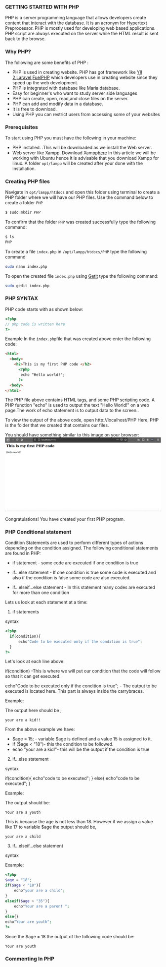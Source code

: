 ### GETTING STARTED WITH PHP
PHP is a server programming language that allows developers create content that interact with the database. It is an acronym for Hypertext Preprocessor. PHP is mostly used for developing web based applications.
PHP script are always executed on the server while the HTML result is sent back to the browse.


### Why PHP?
The following are some benefits of PHP :
- PHP is used in creating website. PHP has got framework like [YII 2](https://www.tutorialspoint.com/yii/index.htm),[Laravel](https://laravel.com/),[FuelPHP](https://fuelphp.com/)
 which developers use in creating website since they speed up the web development.
- PHP is integrated with database like Maria database.
- Easy for beginner's who want to study server side languages
- PHP can create, open, read,and close files on the server.
- PHP can add and modify data in a database.
- It is free to download.
- Using PHP you can restrict users from accessing some of your websites

### Prerequisites
To start using PHP you must have the following in your machine:
- PHP installed. .This will be downloaded as we install the Web server.
- Web server like Xampp. Download Xampp[here](https://www.apachefriends.org/download.html) In this article we will be working with Ubuntu hence it is advisable that you download Xampp for linux. A folder ```opt/lampp``` will be created after your done with the installation.

### Creating PHP files
Navigate in ```opt/lampp/htdocs``` and open this folder using terminal to create a PHP folder where we will have our PHP files. Use the command below to create a folder ``PHP`` 

```bash
$ sudo mkdir PHP
```
To confirm that the folder ``PHP`` was created successfully type the following command:
```bash
$ ls
PHP 
```
To create a file ```index.php``` in ```/opt/lampp/htdocs/PHP``` type the following command
```bash
sudo nano index.php
```
To open the created file ```index.php``` using [Getit](https://wiki.gnome.org/Apps/Gedit) type the following command:
```bash
sudo gedit index.php
```
### PHP SYNTAX
PHP code starts with <?php and ends with ?> as shown below:
```PHP
<?php
// php code is written here
?>
```
Example
In the ```index.php```file that was created above enter the following code:
```html
<html>
  <body>
    <h2>This is my first PHP code </h2>
      <?php
       echo "Hello world!";
      ?>
  <body>
</html>
```
The PHP file above contains HTML tags, and some PHP scripting code.
A PHP function "echo" is used to output the text "Hello World!" on a web page.The work of echo statement is to output data to the screen.. 

To view the output of the above code, open http://localhost/PHP
Here, PHP is the folder that we created that contains our files.

You should have something similar to this image on your browser:
![php](helloworld.png)

Congratulations! You have created your first PHP program.

### PHP Conditional statement
Condition Statements are used to perform different types of actions depending on the condition assigned. 
The following conditional statements are found in PHP:

- if statement - some code are executed if one condition is true

- if...else statement - If one condition is true some code is executed and also if the condition is false some code are also executed.

- if...elseif...else statement - In this statement many codes are executed for more than one condition

Lets us look at each statement at a time:

1) if statements

syntax

```php
<?php
  if(condition){
      echo"Code to be executed only if the condition is true";
  }  
?>
```
Let's look at each line above:

if(condition) -This is where we will put our condition that the code will follow so that it can get executed.

echo"Code to be executed only if the condition is true"; - The output to be executed is located here. This part is always inside the carrybraces.

Example:

<?php
$age = 15;

if ($age < "18") {
  echo "your are a kid!";
}
?>
The output here should be ;
```
your are a kid!!
```
From the above example we have:
- $age = 15; - variable $age is defined and a value 15 is assigned to it. 
- if ($age < "18")- this the condition to be followed.
- echo "your are a kid!"- this will be the output if the condition is true

2) if...else statement 

syntax

if(condition){
    echo"code to be executed";
}
else{
    echo"code to be executed";
}

Example:
<?php
$age = 18;
if($age< 18){
    echo"your are a child";
}
else{
    echo"Your are a youth";
}
?>
The output should be:
```
Your are a youth
```
This is because the age is not less than 18. However if we assign a value like 17 to variable $age the output should be,
```
your are a child
``` 
3) if...elseif...else statement

syntax

<?php
if (condition) {
  code to be executed if this condition is true;
} elseif (condition) {
  code to be executed if first condition is false and this condition is true;
} else {
  code to be executed if all conditions are false;
}
?>

Example:
```php
<?php
$age = "18";
if($age < "18"){
    echo"your are a child";
}
elseif($age > "35"){
    echo"Your are a parent ";
}
else{}
echo"Your are youth";
?>
```

Since the $age = 18 the output of the following code should be:
```
Your are youth 
``` 


### Commenting In PHP





